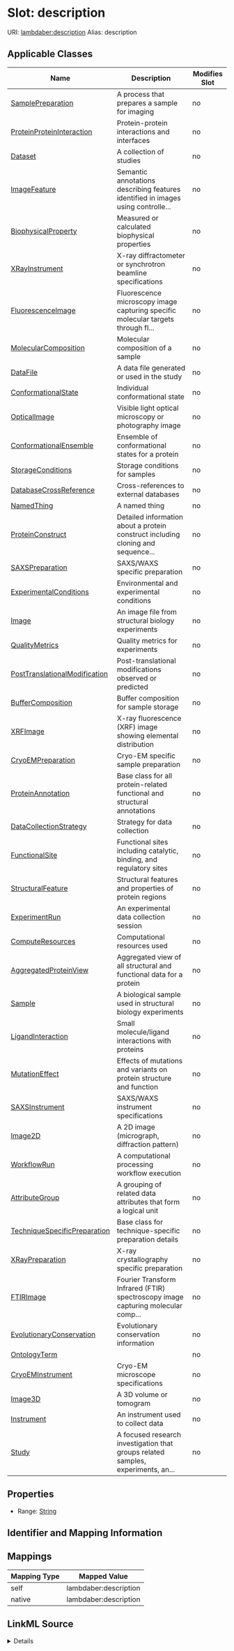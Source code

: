 

# Slot: description 



URI: [lambdaber:description](https://w3id.org/lambda-ber-schema/description)
Alias: description

<!-- no inheritance hierarchy -->





## Applicable Classes

| Name | Description | Modifies Slot |
| --- | --- | --- |
| [SamplePreparation](SamplePreparation.md) | A process that prepares a sample for imaging |  no  |
| [ProteinProteinInteraction](ProteinProteinInteraction.md) | Protein-protein interactions and interfaces |  no  |
| [Dataset](Dataset.md) | A collection of studies |  no  |
| [ImageFeature](ImageFeature.md) | Semantic annotations describing features identified in images using controlle... |  no  |
| [BiophysicalProperty](BiophysicalProperty.md) | Measured or calculated biophysical properties |  no  |
| [XRayInstrument](XRayInstrument.md) | X-ray diffractometer or synchrotron beamline specifications |  no  |
| [FluorescenceImage](FluorescenceImage.md) | Fluorescence microscopy image capturing specific molecular targets through fl... |  no  |
| [MolecularComposition](MolecularComposition.md) | Molecular composition of a sample |  no  |
| [DataFile](DataFile.md) | A data file generated or used in the study |  no  |
| [ConformationalState](ConformationalState.md) | Individual conformational state |  no  |
| [OpticalImage](OpticalImage.md) | Visible light optical microscopy or photography image |  no  |
| [ConformationalEnsemble](ConformationalEnsemble.md) | Ensemble of conformational states for a protein |  no  |
| [StorageConditions](StorageConditions.md) | Storage conditions for samples |  no  |
| [DatabaseCrossReference](DatabaseCrossReference.md) | Cross-references to external databases |  no  |
| [NamedThing](NamedThing.md) | A named thing |  no  |
| [ProteinConstruct](ProteinConstruct.md) | Detailed information about a protein construct including cloning and sequence... |  no  |
| [SAXSPreparation](SAXSPreparation.md) | SAXS/WAXS specific preparation |  no  |
| [ExperimentalConditions](ExperimentalConditions.md) | Environmental and experimental conditions |  no  |
| [Image](Image.md) | An image file from structural biology experiments |  no  |
| [QualityMetrics](QualityMetrics.md) | Quality metrics for experiments |  no  |
| [PostTranslationalModification](PostTranslationalModification.md) | Post-translational modifications observed or predicted |  no  |
| [BufferComposition](BufferComposition.md) | Buffer composition for sample storage |  no  |
| [XRFImage](XRFImage.md) | X-ray fluorescence (XRF) image showing elemental distribution |  no  |
| [CryoEMPreparation](CryoEMPreparation.md) | Cryo-EM specific sample preparation |  no  |
| [ProteinAnnotation](ProteinAnnotation.md) | Base class for all protein-related functional and structural annotations |  no  |
| [DataCollectionStrategy](DataCollectionStrategy.md) | Strategy for data collection |  no  |
| [FunctionalSite](FunctionalSite.md) | Functional sites including catalytic, binding, and regulatory sites |  no  |
| [StructuralFeature](StructuralFeature.md) | Structural features and properties of protein regions |  no  |
| [ExperimentRun](ExperimentRun.md) | An experimental data collection session |  no  |
| [ComputeResources](ComputeResources.md) | Computational resources used |  no  |
| [AggregatedProteinView](AggregatedProteinView.md) | Aggregated view of all structural and functional data for a protein |  no  |
| [Sample](Sample.md) | A biological sample used in structural biology experiments |  no  |
| [LigandInteraction](LigandInteraction.md) | Small molecule/ligand interactions with proteins |  no  |
| [MutationEffect](MutationEffect.md) | Effects of mutations and variants on protein structure and function |  no  |
| [SAXSInstrument](SAXSInstrument.md) | SAXS/WAXS instrument specifications |  no  |
| [Image2D](Image2D.md) | A 2D image (micrograph, diffraction pattern) |  no  |
| [WorkflowRun](WorkflowRun.md) | A computational processing workflow execution |  no  |
| [AttributeGroup](AttributeGroup.md) | A grouping of related data attributes that form a logical unit |  no  |
| [TechniqueSpecificPreparation](TechniqueSpecificPreparation.md) | Base class for technique-specific preparation details |  no  |
| [XRayPreparation](XRayPreparation.md) | X-ray crystallography specific preparation |  no  |
| [FTIRImage](FTIRImage.md) | Fourier Transform Infrared (FTIR) spectroscopy image capturing molecular comp... |  no  |
| [EvolutionaryConservation](EvolutionaryConservation.md) | Evolutionary conservation information |  no  |
| [OntologyTerm](OntologyTerm.md) |  |  no  |
| [CryoEMInstrument](CryoEMInstrument.md) | Cryo-EM microscope specifications |  no  |
| [Image3D](Image3D.md) | A 3D volume or tomogram |  no  |
| [Instrument](Instrument.md) | An instrument used to collect data |  no  |
| [Study](Study.md) | A focused research investigation that groups related samples, experiments, an... |  no  |






## Properties

* Range: [String](String.md)




## Identifier and Mapping Information







## Mappings

| Mapping Type | Mapped Value |
| ---  | ---  |
| self | lambdaber:description |
| native | lambdaber:description |




## LinkML Source

<details>
```yaml
name: description
alias: description
domain_of:
- NamedThing
- AttributeGroup
range: string

```
</details>